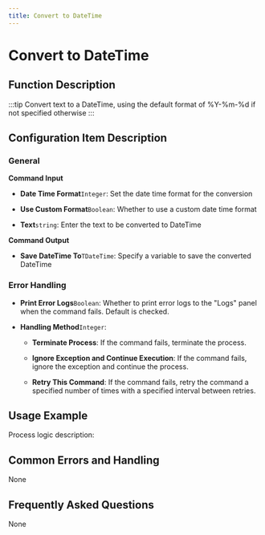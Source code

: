 ```yaml
---
title: Convert to DateTime
---
```


# Convert to DateTime

## Function Description

:::tip 
Convert text to a DateTime, using the default format of %Y-%m-%d if not specified otherwise
:::

## Configuration Item Description

### General

**Command Input**

- **Date Time Format**`Integer`: Set the date time format for the conversion

- **Use Custom Format**`Boolean`: Whether to use a custom date time format

- **Text**`string`: Enter the text to be converted to DateTime


**Command Output**

- **Save DateTime To**`TDateTime`: Specify a variable to save the converted DateTime


### Error Handling

- **Print Error Logs**`Boolean`: Whether to print error logs to the "Logs" panel when the command fails. Default is checked. 

- **Handling Method**`Integer`:

    - **Terminate Process**: If the command fails, terminate the process.

    - **Ignore Exception and Continue Execution**: If the command fails, ignore the exception and continue the process.

    - **Retry This Command**: If the command fails, retry the command a specified number of times with a specified interval between retries.

## Usage Example

Process logic description:

## Common Errors and Handling

None

## Frequently Asked Questions

None

